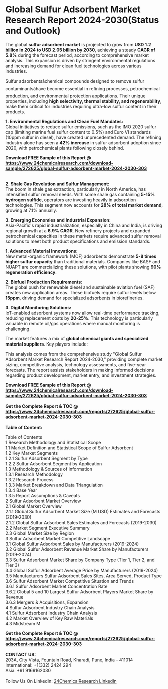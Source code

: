 <h1>Global Sulfur Adsorbent Market Research Report 2024-2030(Status and Outlook)</h1><p>The global <strong>sulfur adsorbent market</strong> is projected to grow from <strong>USD 1.2 billion in 2024 to USD 2.05 billion by 2030</strong>, achieving a steady <strong>CAGR of 5.8%</strong> during the forecast period, according to comprehensive market analysis. This expansion is driven by stringent environmental regulations and increasing demand for clean fuel technologies across various industries.</p><p>Sulfur adsorbentsâchemical compounds designed to remove sulfur contaminantsâhave become essential in refining processes, petrochemical production, and environmental protection applications. Their unique properties, including <strong>high selectivity, thermal stability, and regenerability</strong>, make them critical for industries requiring ultra-low sulfur content in their products.</p><p><strong>1. Environmental Regulations and Clean Fuel Mandates:</strong><br>
Global initiatives to reduce sulfur emissions, such as the IMO 2020 sulfur cap (limiting marine fuel sulfur content to 0.5%) and Euro VI standards (10ppm sulfur in diesel), have created unprecedented demand. The refining industry alone has seen a <strong>42% increase</strong> in sulfur adsorbent adoption since 2020, with petrochemical plants following closely behind.</p><div><b>Download FREE Sample of this Report @ 
            <a href="https://www.24chemicalresearch.com/download-sample/272625/global-sulfur-adsorbent-market-2024-2030-303">
            https://www.24chemicalresearch.com/download-sample/272625/global-sulfur-adsorbent-market-2024-2030-303</a></b></div><br><p><strong>2. Shale Gas Revolution and Sulfur Management:</strong><br>
The boom in shale gas extraction, particularly in North America, has intensified sulfur removal needs. With some shale gas containing <strong>5-15% hydrogen sulfide</strong>, operators are investing heavily in adsorption technologies. This segment now accounts for <strong>28% of total market demand</strong>, growing at 7.1% annually.</p><p><strong>3. Emerging Economies and Industrial Expansion:</strong><br>
Asia-Pacific's rapid industrialization, especially in China and India, is driving regional growth at a <strong>6.9% CAGR</strong>. New refinery projects and expanded petrochemical capacities in these markets require advanced sulfur removal solutions to meet both product specifications and emission standards.</p><p><strong>1. Advanced Material Innovations:</strong><br>
New metal-organic framework (MOF) adsorbents demonstrate <strong>5-8 times higher sulfur capacity</strong> than traditional materials. Companies like BASF and NUAPT are commercializing these solutions, with pilot plants showing <strong>90% regeneration efficiency</strong>.</p><p><strong>2. Biofuel Production Requirements:</strong><br>
The global push for renewable diesel and sustainable aviation fuel (SAF) creates new application areas. These biofuels require sulfur levels below <strong>15ppm</strong>, driving demand for specialized adsorbents in biorefineries.</p><p><strong>3. Digital Monitoring Solutions:</strong><br>
IoT-enabled adsorbent systems now allow real-time performance tracking, reducing replacement costs by <strong>20-25%</strong>. This technology is particularly valuable in remote oil/gas operations where manual monitoring is challenging.</p><p>The market features a mix of <strong>global chemical giants and specialized material suppliers</strong>. Key players include:</p><p>This analysis comes from the comprehensive study "Global Sulfur Adsorbent Market Research Report 2024-2030," providing complete market sizing, competitive analysis, technology assessments, and five-year forecasts. The report assists stakeholders in making informed decisions regarding product development, market entry, and investment strategies.</p><div><b>Download FREE Sample of this Report @ 
            <a href="https://www.24chemicalresearch.com/download-sample/272625/global-sulfur-adsorbent-market-2024-2030-303">
            https://www.24chemicalresearch.com/download-sample/272625/global-sulfur-adsorbent-market-2024-2030-303</a></b></div><br><div><b>Get the Complete Report & TOC @ 
            <a href="https://www.24chemicalresearch.com/reports/272625/global-sulfur-adsorbent-market-2024-2030-303">
            https://www.24chemicalresearch.com/reports/272625/global-sulfur-adsorbent-market-2024-2030-303</a></b></div><br>
            <b>Table of Content:</b><p>Table of Contents<br />
1 Research Methodology and Statistical Scope<br />
1.1 Market Definition and Statistical Scope of Sulfur Adsorbent<br />
1.2 Key Market Segments<br />
1.2.1 Sulfur Adsorbent Segment by Type<br />
1.2.2 Sulfur Adsorbent Segment by Application<br />
1.3 Methodology & Sources of Information<br />
1.3.1 Research Methodology<br />
1.3.2 Research Process<br />
1.3.3 Market Breakdown and Data Triangulation<br />
1.3.4 Base Year<br />
1.3.5 Report Assumptions & Caveats<br />
2 Sulfur Adsorbent Market Overview<br />
2.1 Global Market Overview<br />
2.1.1 Global Sulfur Adsorbent Market Size (M USD) Estimates and Forecasts (2019-2030)<br />
2.1.2 Global Sulfur Adsorbent Sales Estimates and Forecasts (2019-2030)<br />
2.2 Market Segment Executive Summary<br />
2.3 Global Market Size by Region<br />
3 Sulfur Adsorbent Market Competitive Landscape<br />
3.1 Global Sulfur Adsorbent Sales by Manufacturers (2019-2024)<br />
3.2 Global Sulfur Adsorbent Revenue Market Share by Manufacturers (2019-2024)<br />
3.3 Sulfur Adsorbent Market Share by Company Type (Tier 1, Tier 2, and Tier 3)<br />
3.4 Global Sulfur Adsorbent Average Price by Manufacturers (2019-2024)<br />
3.5 Manufacturers Sulfur Adsorbent Sales Sites, Area Served, Product Type<br />
3.6 Sulfur Adsorbent Market Competitive Situation and Trends<br />
3.6.1 Sulfur Adsorbent Market Concentration Rate<br />
3.6.2 Global 5 and 10 Largest Sulfur Adsorbent Players Market Share by Revenue<br />
3.6.3 Mergers & Acquisitions, Expansion<br />
4 Sulfur Adsorbent Industry Chain Analysis<br />
4.1 Sulfur Adsorbent Industry Chain Analysis<br />
4.2 Market Overview of Key Raw Materials<br />
4.3 Midstream M</p><div><b>Get the Complete Report & TOC @ 
            <a href="https://www.24chemicalresearch.com/reports/272625/global-sulfur-adsorbent-market-2024-2030-303">
            https://www.24chemicalresearch.com/reports/272625/global-sulfur-adsorbent-market-2024-2030-303</a></b></div><br><b>CONTACT US:</b><br>
            203A, City Vista, Fountain Road, Kharadi, Pune, India - 411014<br>
            International: +1(332) 2424 294<br>
            Asia: +91 9169162030 <br><br>
            Follow Us On LinkedIn: <a href="https://www.linkedin.com/company/24chemicalresearch/">24ChemicalResearch LinkedIn</a>